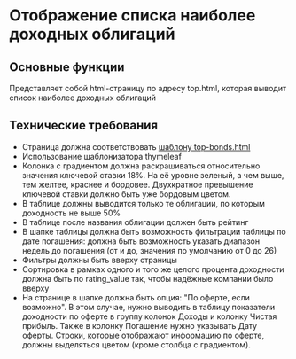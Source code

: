 # Отображение списка наиболее доходных облигаций

## Основные функции 

Представляет собой html-страницу по адресу top.html, которая выводит список наиболее доходных облигаций

## Технические требования

 - Страница должна соответствовать [шаблону top-bonds.html](top-bonds.html)
 - Использование шаблонизатора thymeleaf
 - Колонка с градиентом должна раскрашиваться относительно значения ключевой ставки 18%. На её уровне зеленый, а чем выше, тем желтее, краснее и бордовее. Двухкратное превышение ключевой ставки должно быть уже бордовым цветом.
 - В таблице должны выводится только те облигации, по которым доходность не выше 50%
 - В таблице после названия облигации должен быть рейтинг
 - В шапке таблицы должна быть возможность фильтрации таблицы по дате погашения: должна быть возможность указать диапазон недель до погашения (от и до, значения по умолчанию от 0 до 26)
 - Фильтры должны быть вверху страницы
 - Сортировка в рамках одного и того же целого процента доходности должна быть по rating_value так, чтобы надёжные компании было вверху
 - На странице в шапке должна быть опция: "По оферте, если возможно". В этом случае, нужно выводить в таблицу показатели доходности по оферте в группу колонок Доходы и колонку Чистая прибыль. Также в колонку Погашение нужно указывать Дату оферты. Строки, которые отображают информацию по оферте, должны выделяться цветом (кроме столбца с градиентом).